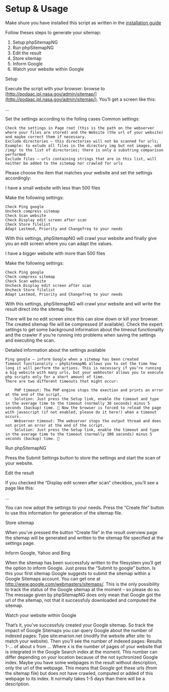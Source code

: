 # Setup & Usage

Make shure you have installed this script as written in the [installation guide](./installation.md)

Follow theses steps to generate your sitemap:

1. Setup phpSitemapNG
2. Run phpSitemapNG
3. Edit the result
4. Store sitemap
5. Inform Google
6. Watch your website within Google

Setup

Execute the script with your browser: browse to [http://podaac.jpl.nasa.gov/admin/sitemap/](http://podaac.jpl.nasa.gov/admin/sitemap/).
You’ll get a screen like this:

...


Set the settings according to the folling cases
Common settings:

    Check the settings in Page root (this is the path on the webserver where your files are stored) and the Website (the url of your website) and maybe correct them if necessary.
    Exclude directories – this directories will not be scanned for urls;
    Example: to exlude all files in the directory img but not images, add /img/ to the list of directories; there is only a substring comparison performed
    Exclude files – urls containing strings that are in this list, will neither be added to the sitemap nor crawled for urls

Please choose the item that matches your website and set the settings accordingly:

I have a small website with less than 500 files

Make the following settings:

    Check Ping google
    Uncheck compress sitemap
    Check Scan website
    Check Display edit screen after scan
    Check Store filelist
    Adapt Lastmod, Priority and Changefreq to your needs

With this settings, phpSitemapNG will crawl your website and finally give you an edit screen where you can adapt the values.

I have a bigger website with more than 500 files

Make the following settings:

    Check Ping google
    Check compress sitemap
    Check Scan website
    Uncheck Display edit screen after scan
    Uncheck Store filelist
    Adapt Lastmod, Priority and Changefreq to your needs

With this settings, phpSitemapNG will crawl your website and will write the result direct into the sitemap file.

There will be no edit screen since this can slow down or kill your browser. The created sitemap file will be compressed (if available). Check the expert settings to get some background information about the timeout functionality and the crawler if you’re running into problems when saving the settings and executing the scan.

Detailed information about the settings available

    Ping google – inform Google when a sitemap has been created
    Timeout functionality – phpSitemapNG allows you to set the time how long it will perform the actions. This is necessary if you’re running a big website with many urls, but your webhoster allows you to execute php scripts only for a short amount of time.
    There are two different timeouts that might occur:

        PHP timeout: The PHP engine stops the exection and prints an error at the end of the script.
        Solution: Just press the Setup link, enable the timeout and type in the average time to the timeout (normally 30 seconds) minus 5 seconds (backup) time. 🙂 Now the browser is forced to reload the page with javascript (if not enabled, please do it here!) when a timeout occurs.
        Webserver timeout: The webserver stops the output thread and does not print an error at the end of the script.
        Solution: Just press the Setup link, enable the timeout and type in the average time to the timeout (normally 300 seconds) minus 5 seconds (backup) time. 🙂

Run phpSitemapNG

Press the Submit Settings button to store the settings and start the scan of your website.

Edit the result

If you checked the “Display edit screen after scan” checkbox, you’ll see a page like this:

...

You can now adopt the settings to your needs. Press the “Create file” button to use this information for generation of the sitemap file.

Store sitemap

When you’ve pressed the button “Create file” in the result overview page the sitemap will be generated and written to the sitemap file specified at the settings page.

Inform Google, Yahoo and Bing

When the sitemap has been successfuly written to the filesystem you’ll get the option to inform Google. Just press the “Submit to google” button.
Is this your first sitemap Google suggests to submit the sitemap within a Google Sitemaps account. You can get one at http://www.google.com/webmasters/sitemaps/. This is the only possibility to track the status of the Google sitemap at the moment – so please do so.
The message given by phpSitemapNG does only mean that Google got the url of the sitemap, not that it successfuly downloaded and computed the sitemap.

Watch your website within Google

That’s it, you’ve successfuly created your Google sitemap.
So track the impact of Google Sitemaps you can query Google about the number of indexed pages: Type site:enarion.net (modify the website after site: to match your website). Then you’ll see the number of indexed pages: Results 1-… of about x from … Where x is the number of pages of your website that is integrated in the Google Search index at the moment. This number can differ depending on your location because of the not sychronized Google index.
Maybe you have some webpages in the result without description, only the url of the webpage. This means that Google got these urls (from the sitemap file) but does not have crawled, computed or added of this webpage to its index. It normally takes 1-5 days than there will be a description.
